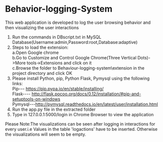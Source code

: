 # Behavior-logging-System
This web application is developed to log the user browsing behavior and then visualizing the user interactions  
1. Run the commands in DBscript.txt in MySQL Database(Username:admin,Password:root,Database:adaptive)  
2. Steps to load the extension:  
  a.Open Google chrome  
  b.Go to Customize and Control Google Chrome(Three Vertical Dots)->More tools->Extensions and click on it  
  c.Browse the folder to Behaviour-logging-system\extension in the project directory and click OK  
3. Please install Python, pip, Python Flask, Pymysql using the following links:  
 Pip---  https://pip.pypa.io/en/stable/installing/  
 Flask---- http://flask.pocoo.org/docs/0.12/installation/#pip-and-setuptools-on-windows  
 Pymysql---http://pymysql.readthedocs.io/en/latest/user/installation.html  
4. Run the app.py file in the extracted folder  
5. Type in 127.0.0.1:5000/login in Chrome Browser to view the application  

Please Note:The visualizations can be seen after logging in interactions for every user.i.e Values in the table 'logactions'
have to be inserted. Otherwise the visualizations will seem to be empty.
